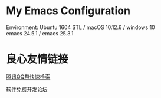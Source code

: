 # My Emacs Configuration
Environment: 
Ubuntu 1604 STL / macOS 10.12.6 / windows 10  
emacs 24.5.1 / emacs 25.3.1  


 # 良心友情链接

[腾讯QQ群快速检索](http://u.720life.cn/s/8cf73f7c)

[软件免费开发论坛](http://u.720life.cn/s/bbb01dc0)